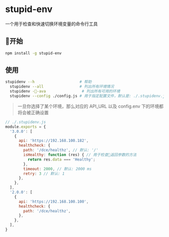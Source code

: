 # stupid-env
一个用于检查和快速切换环境变量的命令行工具

## 开始
``` bash
npm install -g stupid-env
```

## 使用
``` bash
stupidenv --h                    # 帮助
  stupidenv --all                # 列出所有环境情况
  stupidenv --ava                # 列出所有可用的环境
  stupidenv --config ./config.js # 用于指定配置文件，默认是: ./.stupidenv.js
```

> 一旦你选择了某个环境，那么对应的 API_URL 以及 config.env 下的环境都将会被正确设置


``` javascript
// ./.stupidenv.js
module.exports = {
  '3.0.0': [
    {
      api: 'https://192.168.100.182',
      healthcheck: {
        path: '/dce/healthz', // 默认: '/'
        isHealthy: function (res) { // 用于检查返回参数的方法
          return res.data === 'Healthy';
        },
        timeout: 2000, // 默认: 2000 ms
        retry: 3 // 默认: 1
      },
    },
  ],
  '2.0.0': [
    {
      api: 'https://192.168.100.100',
      healthcheck: {
        path: '/dce/healthz',
      },
    },
  ],
}
```